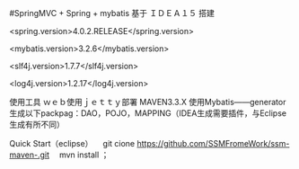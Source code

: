 #SpringMVC + Spring + mybatis 基于 ＩＤＥＡ１５  搭建　
  <!-- spring版本号 -->
  
 <spring.version>4.0.2.RELEASE</spring.version>
 
 
 <!-- mybatis版本号 -->
 
 <mybatis.version>3.2.6</mybatis.version>
 
 <!-- log4j日志文件管理包版本 -->
 
 <slf4j.version>1.7.7</slf4j.version>
 
<log4j.version>1.2.17</log4j.version>

使用工具
ｗｅｂ使用ｊｅｔｔｙ部署
MAVEN3.3.X
使用Mybatis——generator生成以下packpag：DAO，POJO，MAPPING（IDEA生成需要插件，与Eclipse生成有所不同）

Quick Start（eclipse）
　git cione https://github.com/SSMFromeWork/ssm-maven-.git
　mvn install ；
　
